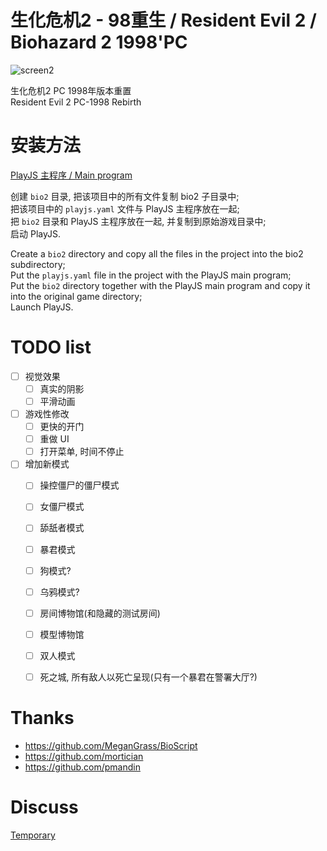 # 生化危机2 - 98重生 / Resident Evil 2 / Biohazard 2 1998'PC

![screen2](https://github.com/yanmingsohu/PlayJS-release/blob/master/screen/s2.jpg)

生化危机2 PC 1998年版本重置  
Resident Evil 2 PC-1998 Rebirth


# 安装方法

[PlayJS 主程序 / Main program](https://github.com/yanmingsohu/PlayJS-release)

创建 `bio2` 目录, 把该项目中的所有文件复制 bio2 子目录中;  
把该项目中的 `playjs.yaml` 文件与 PlayJS 主程序放在一起;  
把 `bio2` 目录和 PlayJS 主程序放在一起, 并复制到原始游戏目录中;  
启动 PlayJS.  

Create a `bio2` directory and copy all the files in the project into the bio2 subdirectory;  
Put the `playjs.yaml` file in the project with the PlayJS main program;  
Put the `bio2` directory together with the PlayJS main program and copy it into the original game directory;  
Launch PlayJS.  


# TODO list

* [ ] 视觉效果
  * [ ] 真实的阴影
  * [ ] 平滑动画
* [ ] 游戏性修改
  * [ ] 更快的开门
  * [ ] 重做 UI
  * [ ] 打开菜单, 时间不停止
* [ ] 增加新模式
  * [ ] 操控僵尸的僵尸模式
  * [ ] 女僵尸模式
  * [ ] 舔舐者模式
  * [ ] 暴君模式
  * [ ] 狗模式?
  * [ ] 乌鸦模式?
  * [ ] 房间博物馆(和隐藏的测试房间)
  * [ ] 模型博物馆
  * [ ] 双人模式
  * [ ] 死之城, 所有敌人以死亡呈现(只有一个暴君在警署大厅?)


# Thanks

* https://github.com/MeganGrass/BioScript
* https://github.com/mortician
* https://github.com/pmandin


# Discuss

[Temporary](https://tieba.baidu.com/p/6067739411)
